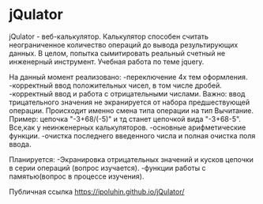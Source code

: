 # jQulator

jQulator - веб-калькулятор. Калькулятор способен считать неограниченное количество операций до вывода результирующих данных. В целом, попытка сымитировать реальный счетный не инженерный инструмент. Учебная работа по теме jquery.

На данный момент реализовано: -переключение 4х тем оформления. -корректный ввод положительных чисел, в том числе дробей. -корректный ввод и работа с отрицательными числами. Важно: ввод трицательного значения не экранируется от набора предшествующей операции. Происходит именно смена типа операции на тип Вычитание. Пример: цепочка "-3+68/(-5)" и тд станет цепочкой вида "-3+68-5". Все,как у неинженерных калькуляторов. -основные арифметические функции. -очистка последнего введенного числа и полная очистка поля ввода.

Планируется: -Экранировка отрицательных значений и кусков цепочки в серии операций (вопрос изучается). -функции работы с памятью(вопрос в процессе изучения).

Публичная ссылка <https://ipoluhin.github.io/jQulator/>
